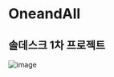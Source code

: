 # OneandAll

## 솔데스크 1차 프로젝트

![image](https://user-images.githubusercontent.com/96603612/216210197-fcd1b035-e99f-44df-a7df-1d1922f80562.png)
